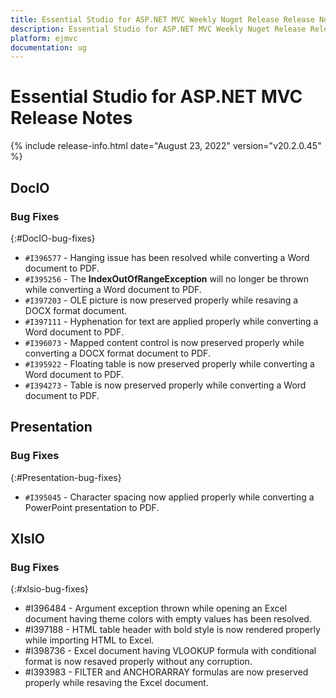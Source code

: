 ```yaml
---
title: Essential Studio for ASP.NET MVC Weekly Nuget Release Release Notes  
description: Essential Studio for ASP.NET MVC Weekly Nuget Release Release Notes  
platform: ejmvc
documentation: ug
---
```


# Essential Studio for ASP.NET MVC  Release Notes  

{% include release-info.html date="August 23, 2022"  version="v20.2.0.45" %} 





## DocIO

### Bug Fixes
{:#DocIO-bug-fixes}

- `#I396577` - Hanging issue has been resolved while converting a Word document to PDF.
- `#I395256` - The **IndexOutOfRangeException** will no longer be thrown while converting a Word document to PDF.
- `#I397203` - OLE picture is now preserved properly while resaving a DOCX format document.
- `#I397111` - Hyphenation for text are applied properly while converting a Word document to PDF.
- `#I396073` - Mapped content control is now preserved properly while converting a DOCX format document to PDF.
- `#I395922` - Floating table is now preserved properly while converting a Word document to PDF.
- `#I394273` - Table is now preserved properly while converting a Word document to PDF.

## Presentation

### Bug Fixes
{:#Presentation-bug-fixes}

- `#I395045` - Character spacing now applied properly while converting a PowerPoint presentation to PDF.
## XlsIO

### Bug Fixes
{:#xlsio-bug-fixes}

* \#I396484 - Argument exception thrown while opening an Excel document having theme colors with empty values has been resolved.
* \#I397188 - HTML table header with bold style is now rendered properly while importing HTML to Excel.
* \#I398736 - Excel document having VLOOKUP formula with conditional format is now resaved properly without any corruption.
* \#I393983 - FILTER and ANCHORARRAY formulas are now preserved properly while resaving the Excel document.

